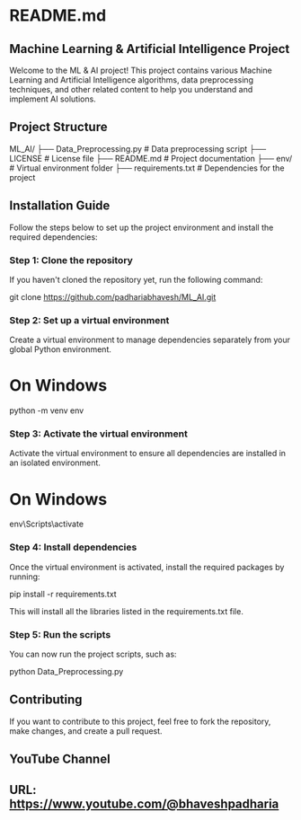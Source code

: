 # README.md
## Machine Learning & Artificial Intelligence Project

Welcome to the ML & AI project! This project contains various Machine Learning and Artificial Intelligence algorithms, data preprocessing techniques, and other related content to help you understand and implement AI solutions.

## Project Structure

ML_AI/
├── Data_Preprocessing.py    # Data preprocessing script
├── LICENSE                 # License file
├── README.md               # Project documentation
├── env/                    # Virtual environment folder
├── requirements.txt        # Dependencies for the project

## Installation Guide

Follow the steps below to set up the project environment and install the required dependencies:
### Step 1: Clone the repository

If you haven't cloned the repository yet, run the following command:

git clone https://github.com/padhariabhavesh/ML_AI.git

### Step 2: Set up a virtual environment

Create a virtual environment to manage dependencies separately from your global Python environment.

# On Windows
python -m venv env

### Step 3: Activate the virtual environment

Activate the virtual environment to ensure all dependencies are installed in an isolated environment.

# On Windows
env\Scripts\activate

### Step 4: Install dependencies

Once the virtual environment is activated, install the required packages by running:

pip install -r requirements.txt

This will install all the libraries listed in the requirements.txt file.

### Step 5: Run the scripts

You can now run the project scripts, such as:

python Data_Preprocessing.py

## Contributing

If you want to contribute to this project, feel free to fork the repository, make changes, and create a pull request.

## YouTube Channel

## URL: https://www.youtube.com/@bhaveshpadharia